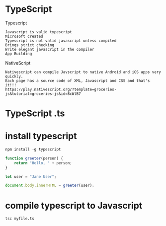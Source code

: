 # TypeScript

Typescript

    Javascript is valid typescript
    Microsoft created
    Typescript is not valid javascript unless compiled
    Brings strict checking
    Write elegant javascript in the compiler
    App Building

NativeScript

    Nativescript can compile Javscript to native Android and iOS apps very quickly.  
    Each page has a source code of XML, Javascript and CSS and that's it!!!
    https://play.nativescript.org/?template=groceries-js&tutorial=groceries-js&id=8cWlB7

# TypeScript .ts

# install typescript

```js
npm install -g typescript

function greeter(person) {
    return "Hello, " + person;
}

let user = "Jane User";

document.body.innerHTML = greeter(user);
```


# compile typescript to Javascript
```
tsc myfile.ts
```
